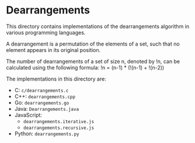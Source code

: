 # Dearrangements

This directory contains implementations of the dearrangements algorithm in various programming languages.

A dearrangement is a permutation of the elements of a set, such that no element appears in its original position.

The number of dearrangements of a set of size n, denoted by !n, can be calculated using the following formula:
!n = (n-1) * (!(n-1) + !(n-2))

The implementations in this directory are:
- C: `c/dearrangements.c`
- C++: `dearrangements.cpp`
- Go: `dearrangements.go`
- Java: `Dearrangements.java`
- JavaScript:
    - `dearrangements.iterative.js`
    - `dearrangements.recursive.js`
- Python: `dearrangements.py`
